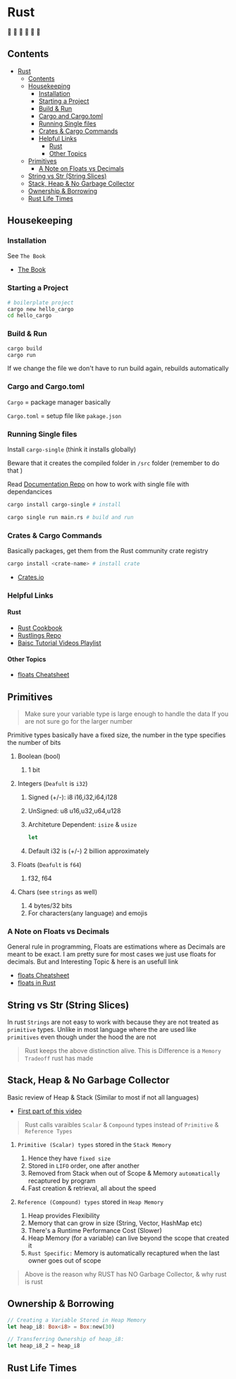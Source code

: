 # Rust

🦀 🦀 🦀 🦀 🦀 🦀

## Contents

<!-- toc -->

- [Rust](#rust)
  - [Contents](#contents)
  - [Housekeeping](#housekeeping)
    - [Installation](#installation)
    - [Starting a Project](#starting-a-project)
    - [Build & Run](#build--run)
    - [Cargo and Cargo.toml](#cargo-and-cargotoml)
    - [Running Single files](#running-single-files)
    - [Crates & Cargo Commands](#crates--cargo-commands)
    - [Helpful Links](#helpful-links)
      - [Rust](#rust-1)
      - [Other Topics](#other-topics)
  - [Primitives](#primitives)
    - [A Note on Floats vs Decimals](#a-note-on-floats-vs-decimals)
  - [String vs Str (String Slices)](#string-vs-str-string-slices)
  - [Stack, Heap & No Garbage Collector](#stack-heap--no-garbage-collector)
  - [Ownership & Borrowing](#ownership--borrowing)
  - [Rust Life Times](#rust-life-times)

<!-- tocstop -->

## Housekeeping

### Installation

See `The Book`

- [The Book](https://doc.rust-lang.org/book/ch01-03-hello-cargo.html)

### Starting a Project

```bash
# boilerplate project
cargo new hello_cargo
cd hello_cargo
```

### Build & Run

```bash
cargo build
cargo run
```

If we change the file we don't have to run build again, rebuilds automatically

### Cargo and Cargo.toml

`Cargo` = package manager basically

`Cargo.toml` = setup file like `pakage.json`

### Running Single files

Install `cargo-single` (think it installs globally)

Beware that it creates the compiled folder in `/src` folder (remember to do that )

Read [Documentation Repo](https://crates.io/crates/cargo-single) on how to work with single file with dependancices

```bash
cargo install cargo-single # install

cargo single run main.rs # build and run
```

### Crates & Cargo Commands

Basically packages, get them from the Rust community crate registry

```bash
cargo install <crate-name> # install crate
```

- [Crates.io](https://crates.io/)

### Helpful Links

#### Rust

- [Rust Cookbook](https://rust-lang-nursery.github.io/rust-cookbook/)
- [Rustlings Repo](https://github.com/SSaquif/rustlings)
- [Baisc Tutorial Videos Playlist](https://www.youtube.com/watch?v=Az3jBd4xdF4&list=PLLqEtX6ql2EyPAZ1M2_C0GgVd4A-_L4_5&index=1)

#### Other Topics

- [floats Cheatsheet](https://floating-point-gui.de/)

## Primitives

> Make sure your variable type is large enough to handle the data
> If you are not sure go for the larger number

Primitive types basically have a fixed size, the number in the type specifies the number of bits

1. Boolean (bool)

   1. 1 bit

2. Integers (`Deafult` is `i32`)

   1. Signed (+/-): i8 i16,i32,i64,i128
   2. UnSigned: u8 u16,u32,u64,u128
   3. Architeture Dependent: `isize` & `usize`

      ```rust
      let
      ```

   4. Default i32 is (+/-) 2 billion approximately

3. Floats (`Deafult` is `f64`)

   1. f32, f64

4. Chars (see `strings` as well)
   1. 4 bytes/32 bits
   2. For characters(any language) and emojis

### A Note on Floats vs Decimals

General rule in programming, Floats are estimations where as Decimals are meant to be exact. I am pretty sure for most cases we just use floats for decimals. But and Interesting Topic & here is an usefull link

- [floats Cheatsheet](https://floating-point-gui.de/)
- [floats in Rust](https://floating-point-gui.de/languages/rust/)

## String vs Str (String Slices)

In rust `Strings` are not easy to work with because they are not treated as `primitive` types. Unlike in most language where the are used like `primitives` even though under the hood the are not

> Rust keeps the above distinction alive. This is Difference is a `Memory Tradeoff` rust has made

## Stack, Heap & No Garbage Collector

Basic review of Heap & Stack (Similar to most if not all languages)

- [First part of this video](https://www.youtube.com/watch?v=lQ7XF-6HYGc)

> Rust calls varaibles `Scalar` & `Compound` types instead of `Primitive` & `Reference Types`

1. `Primitive (Scalar) types` stored in the `Stack Memory`

   1. Hence they have `fixed size`
   2. Stored in `LIFO` order, one after another
   3. Removed from Stack when out of Scope & Memory `automatically` recaptured by program
   4. Fast creation & retrieval, all about the speed

2. `Reference (Compound) types` stored in `Heap Memory`
   1. Heap provides Flexibility
   2. Memory that can grow in size (String, Vector, HashMap etc)
   3. There's a Runtime Performance Cost (Slower)
   4. Heap Memory (for a variable) can live beyond the scope that created it
   5. `Rust Specific:` Memory is automatically recaptured when the last owner goes out of scope

> Above is the reason why RUST has NO Garbage Collector, & why rust is rust

## Ownership & Borrowing

```rust
// Creating a Variable Stored in Heap Memory
let heap_i8: Box<i8> = Box:new(30)

// Transferring Ownership of heap_i8:
let heap_i8_2 = heap_i8
```

## Rust Life Times
